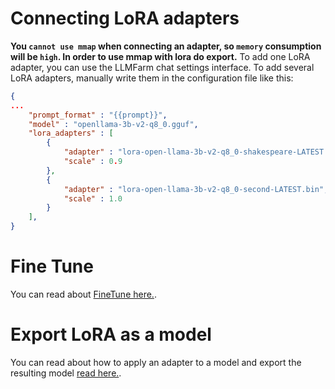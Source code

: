 # Connecting LoRA adapters

**You `cannot use mmap` when connecting an adapter, so `memory` consumption will be `high`. In order to use mmap with lora do export.**
To add one LoRA adapter, you can use the LLMFarm chat settings interface.
To add several LoRA adapters, manually write them in the configuration file like this:
```JSON
{
...
    "prompt_format" : "{{prompt}}",
    "model" : "openllama-3b-v2-q8_0.gguf",
    "lora_adapters" : [
        {
            "adapter" : "lora-open-llama-3b-v2-q8_0-shakespeare-LATEST.bin",
            "scale" : 0.9
        },
        {
            "adapter" : "lora-open-llama-3b-v2-q8_0-second-LATEST.bin",
            "scale" : 1.0
        }
    ],
}
```

# Fine Tune
You can read about [FineTune here.](https://github.com/ggerganov/llama.cpp/tree/master/examples/finetune).

# Export LoRA as a model

You can read about how to apply an adapter to a model and export the resulting model [read here.](https://github.com/ggerganov/llama.cpp/tree/master/examples/export-lora).